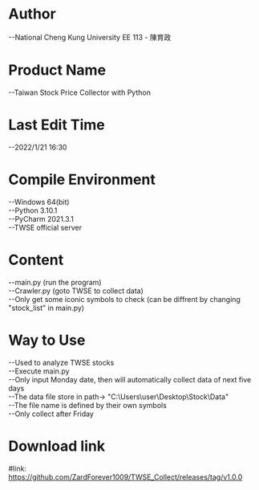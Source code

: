 # Author
--National Cheng Kung University EE 113 - 陳育政<br />

# Product Name
--Taiwan Stock Price Collector with Python<br />

# Last Edit Time
--2022/1/21 16:30<br />

# Compile Environment
--Windows 64(bit)<br />
--Python 3.10.1<br />
--PyCharm 2021.3.1<br />
--TWSE official server<br />

# Content
--main.py (run the program)<br />
--Crawler.py (goto TWSE to collect data)<br />
--Only get some iconic symbols to check (can be diffrent by changing "stock_list" in main.py)<br />

# Way to Use
--Used to analyze TWSE stocks<br />
--Execute main.py<br /> 
--Only input Monday date, then will automatically collect data of next five days<br />
--The data file store in path-> "C:\Users\user\Desktop\Stock\Data"<br />
--The file name is defined by their own symbols<br />
--Only collect after Friday<br />

# Download link
#link: https://github.com/ZardForever1009/TWSE_Collect/releases/tag/v1.0.0
